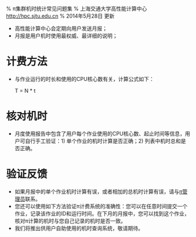 % π集群机时统计常见问题集
% 上海交通大学高性能计算中心\
<http://hpc.sjtu.edu.cn>
% 2014年5月28日 更新

* 高性能计算中心会定期向用户发送月报；
* 月报是用户机时使用最权威、最详细的说明；

计费方法
=======

* 与作业运行的时长和使用的CPU核心数有关，计算公式如下：

	T = N * t

核对机时
=======

* 月度使用报告中包含了用户每个作业使用的CPU核心数、起止时间等信息，用户可自行手工验证：1) 单个作业的机时计算是否正确；2) 列表中机时总和是否正确。

验证反馈
=======

* 如果月报中的单个作业机时计算有误，或者相加的总机时计算有误，请与[π管理员](sjtuhpc-sysadmin@googlegroups.com)联系。
* 您还可以使用如下方法验证π计费系统的准确性：您可以在任意时间提交一个作业，记录该作业的ID和运行时间。在下月的月报中，您可以找到这个作业，核对π计算的机时与您自己记录的机时是否一致。
* 我们将推出供用户自助使用的机时查询系统，敬请期待。

<!--
作业在LSF系统中的生命周期
=======

用户通过bsub命令提交作业(Submitting)后，作业进入LSF作业调度系统，处于等待状态（Pending）。
调度系统根据作业的优先级与当前可用资源，将作业分发(Dispatching)到相应计算节点。
然后作业开始在节点上运行（Running），直至作业结束退出(Exiting)。

用户可以通过bkill终止处于等待状态或者运行状态的作业。
用户终止处于等待状态的作业，不消耗机时；用户终止正在运行的作业，仍需要扣除已经消耗的机时。

一个并行作业的CPU机时是如何计算的？
=======

当作业完成分发进入计算节点后，计算节点已被用户作业所占用，因此机时计算时间自此开始（Dt, Dispatched Time）。
计算节点通常会在一小段准备(约几秒钟)时间后正式开始进行计算。
当CPU完成计算后，作业结束，机时计算时间自此终止（Et, End Time）。
若作业申请的核数为N，若这个作业消耗的机时T，可以这样计算:

	T = (Et - Dt) * N

显然，如果作业处于等待状态时被杀死，则其消耗的机时为0；如果作业在运行时被杀死，则作业的结束时间为作业被杀死的时间。

能否给出一个计算作业机时的例子？
=======

在π集群中，作业执行的各主要时间点可由LSF提供的bacct命令与bjobs命令查询出来。其中，bacct命令适合查询已经结束的任务，bjobs命令适合查询正在运行的任务。

以下是一个作业的查询结果，我们将以此为例说明任务的各时间节点。

	Job <12345>, Job Name <HELLO_MPI>, User <xxxxx>, Project <default>, Status
	                      <DONE>, Queue <cpu>, Command <#BUSB -q cpu;#BSUB -J HELLO
	                     _MPI;#BSUB -L /bin/bash;#BSUB -o %J.out;#BSUB -e %J.err;#B
	                     SUB -n 32;#BSUB -R "span[ptile=16]"; MODULEPATH=/lustre/ut
	                     ility/modulefiles:$MODULEPATH;module purge;module load ope
	                     nmpi/gcc/1.6.5; mpirun ./test_mpi>
	Wed Apr  2 11:50:03: Submitted from host <mu07>, CWD <$HOME/mpi_test/my_test>,
	                     Output File <%J.out>, Error File <%J.err>;
	Wed Apr  2 11:50:05: Dispatched to 32 Hosts/Processors <16*node313> <16*node118
	                     >;
	Wed Apr  2 11:50:13: Completed <done>.
	
	Accounting information about this job:
	     CPU_T     WAIT     TURNAROUND   STATUS     HOG_FACTOR    MEM    SWAP
	      6.35        2             10     done         0.6345     1M     32M

根据上述输出，我们不难发现作业的提交时间为Wed Apr  2 11:50:03，被分发的时间为Wed Apr  2 11:50:05，完成的时间为Wed Apr 2 11:50:13。
这个作业共申请32个CPU核，从作业分发到程序结束共8秒。
因此，作业消耗的机时为：

	8 * 32 = 256 coreseconds = 0.07111 corehours

根据上述输出，作业从被提交到被分发，共经历了2秒的等待时间（WAIT）。
另外，作业被分发之后计算节点用于运算的时间（CPU_T）为6.35秒。

π用户机时月报是如何计算的？
=======

月度机时使用报告向用户展示当月所有任务的机时消耗。
*当月任务*包括：在上个月或更早时间提交、并且一直运行到现在的作业，简称“长作业”；或者是本月提交运行的作业。对长作业的计时，说明如下。

某作业于2014年2月26日12点0分0秒被分发进入计算节点（Dispatched Time），到2014年3月5日12点0分0秒运行结束（End Time）。那么，在统计2014年3月份的机时使用时，此作业被纳入当月机时计算的时间段为2014年3月1日0点0分0秒至2014年3月5日12点0分0秒。

同理，某作业于2014年3月22日12点0分0秒被分发进入计算节点（Dispatched Time），到2014年4月6日12点0分0秒运行结束（End Time）。那么，在统计2014年3月份的机时使用时，此作业被纳入当月机时计算的时间段为2014年3月22日12点0分0秒至2014年3月31日23点59分59秒。

现在举例说明月度机时使用统计时怎样使用bacct和bjobs来正确计算用户的机时使用量。假设今天为2014年4月5日，现在我们来统计2014年3月用户userName的CPU列队的机时使用情况，我们需要使用以下两条命令。

	$ bacct -l -u userName -q cpu -C 2014/3/1,2014/4/7
	$ bjobs -l -u userName

bacct命令只能统计已结束作业的情况，而bjobs只能统计正在运行的作业的情况。于是 bacct -l -u userName -q cpu -C 2014/3/1,2014/4/7 则是计算用户userName于2014/3/1至2014/4/7日在CPU队列上执行完成的作业的详细情况。

细心的读者可能已经发现了，为什么时间段是2014/3/1至2014/4/7，而不是2014/3/1至2014/3/31？缘由如下：由于bacct命令只能统计已结束作业的情况，如果使用命令 bacct -l -u userName -q cpu -C 2014/3/1,2014/3/31 则无法统计出在2014/4/1至今天（2014/4/5）结束的作业，如果有作业开始于2014/3/10结束于2014/4/2，那么就会发生漏算。让bacct的命令查询截止时间稍稍超出查询当天的时间，就能够保证不会漏算某些已经结束的作业。对于开始于2014/3/20而至今仍在运算的这类作业，则需要利用bjobs进行查询。

至于所有通过bacct和bjobs查询出来的作业，在进行月度机时统计时均只会计入当月“折合”的部分，并不会重复计算，这一点用户可以根据月度报告提供的信息进行验算。

另外，需要再次明确的一点是，作业的机时统计开始于作业被分发后（Dispatched Time）结束于作业结束后（End Time），包括作业进入计算节点后的准备时间以及CPU运行作业的所花费的时间。

如何读懂bacct输出的机时信息？
=======

bacct命令返回的机时汇总信息如下：

	$ bacct -l -u userName -q cpu -C 2014/3/1,2014/3/19
	SUMMARY:      ( time unit: second )
	 Total number of done jobs:       1      Total number of exited jobs:     2
	 Total CPU time consumed:       2.3      Average CPU time consumed:     0.8
	 Maximum CPU time of a job:     1.8      Minimum CPU time of a job:     0.2
	 Total wait time in queues:     7.0
	 Average wait time in queue:    2.3
	 Maximum wait time in queue:    3.0      Minimum wait time in queue:    2.0
	 Average turnaround time:         6 (seconds/job)
	 Maximum turnaround time:         9      Minimum turnaround time:         3
	 Average hog factor of a job:  0.10 ( cpu time / turnaround time )
	 Maximum hog factor of a job:  0.20      Minimum hog factor of a job:  0.03
	 Total throughput:             0.01 (jobs/hour)  during  350.37 hours
	 Beginning time:       Mar  5 09:38      Ending time:          Mar 19 23:59

需要注意的是：**我们不使用bacct计算总机时。我们只是用bacct和bjobs提供的单个作业的起止时间、计算核心数等信息，逐个累加得到某段时间内消耗的总机时。bacct提供的机时汇总结果并不具有参考价值。**bacct得到的机时汇总结果，往往与我们提供给您的月报账单有差异，造成差异的原因包括但不限于：

1. bacct计算的机时结果，没有乘以作业使用的核数；
2. bacct只统计已完成作业消耗的及时，未统计仍在运行的作业所消耗的机时；
3. bacct通常还会受限于用户指定的参数，只统计某个时间段内提交且完成的作业所消耗的机时，而在此时间段之前提交且持续运行的长作业，往往会被漏掉；

如果您需要准确了解某一段时间内您的机时使用情况，欢迎您随时致信[π管理员](mailto:sjtuhpc-sysadmin@googlegroups.com)。
您可以使用机时月报中提供的作业列表，逐个审核作业的机时消耗。
如果您对月报账单中某个作业的机时计算结果有疑问，欢迎致信[π管理员](mailto:sjtuhpc-sysadmin@googlegroups.com)(邮件中请说明计时有误的作业ID)。
我们计划在下半年，发布供用户自助使用的机时统计程序，敬请期待。

如何计算GPU部分的机时？
=======

运行在GPU队列上的作业，机时使用是按照CPU耗时折算而来的。
GPU节点上配置了2颗CPU(共16核)，外加2块K20M加速卡。
GPU机时的计费单位是“卡小时”(cardhours)，卡小时与用于计算CPU机时费的单位“核小时”(corehours)换算关系如下：

	1 cardhour = 8 corehours

例如，某作业于2014年3月22日12点0分0秒被分发进入GPU节点（Dispatched Time），到2014年3月22日13点0分0秒运行结束（End Time），共申请了32个CPU核--2个GPU节点的资源，即使用了4块加速卡。则此作业的机时使用量为： 

	1 * 32 = 32 corehours = 4 cardhours
	
机时统计细节与其他节点一致。

参考资料
======
* "LSF Command Reference" <http://www.bsc.es/support/LSF/9.1.2/print/lsf_command_ref.pdf>
* "Manual page: bacct" <http://www-01.ibm.com/support/knowledgecenter/SSETD4_9.1.2/lsf_command_ref/bacct.1.dita?lang=en>
-->

